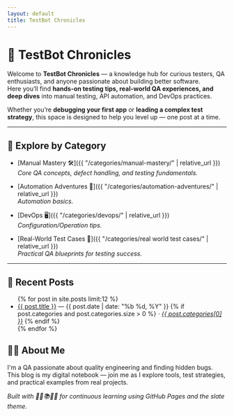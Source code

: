 ```yaml
---
layout: default
title: TestBot Chronicles
---
```


# 🐞 TestBot Chronicles

Welcome to **TestBot Chronicles** — a knowledge hub for curious testers, QA enthusiasts, and anyone passionate about building better software.  
Here you’ll find **hands-on testing tips, real-world QA experiences, and deep dives** into manual testing, API automation, and DevOps practices.  

Whether you’re **debugging your first app** or **leading a complex test strategy**, this space is designed to help you level up — one post at a time.

---

## 📂 Explore by Category
- [Manual Mastery 🛠]({{ "/categories/manual-mastery/" | relative_url }})  
  *Core QA concepts, defect handling, and testing fundamentals.*

- [Automation Adventures 🔌]({{ "/categories/automation-adventures/" | relative_url }})  
  *Automation basics.*

- [DevOps 🖥]({{ "/categories/devops/" | relative_url }})  
  *Configuration/Operation tips.*
  
- [Real-World Test Cases 🧬]({{ "/categories/real world test cases/" | relative_url }})  
  *Practical QA blueprints for testing success.*
  
---

## 📝 Recent Posts
<ul>
{% for post in site.posts limit:12 %}
  <li>
    <a href="{{ post.url | relative_url }}">{{ post.title }}</a>
    <span> — {{ post.date | date: "%b %d, %Y" }}</span>
    {% if post.categories and post.categories.size > 0 %}
      <em> · <a href="{{ '/categories/' | append: post.categories[0] | append: '/' | relative_url }}">{{ post.categories[0] }}</a></em>
    {% endif %}
  </li>
{% endfor %}
</ul>


## 👩‍💻 About Me

I'm a QA passionate about quality engineering and finding hidden bugs.  
This blog is my digital notebook — join me as I explore tools, test strategies, and practical examples from real projects.



*Built with 🧑‍💻📚🚀🌐  for continuous learning using GitHub Pages and the slate theme.*
